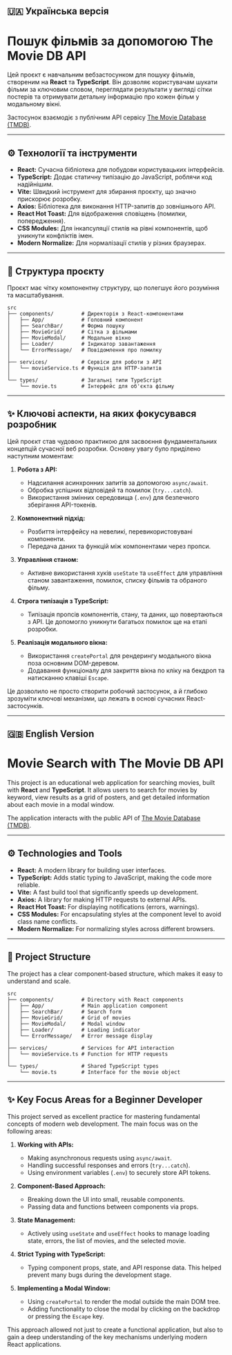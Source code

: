 ## 🇺🇦 Українська версія

# Пошук фільмів за допомогою The Movie DB API

Цей проєкт є навчальним вебзастосунком для пошуку фільмів, створеним на **React** та **TypeScript**. Він дозволяє користувачам шукати фільми за ключовим словом, переглядати результати у вигляді сітки постерів та отримувати детальну інформацію про кожен фільм у модальному вікні.

Застосунок взаємодіє з публічним API сервісу [The Movie Database (TMDB)](https://www.themoviedb.org/).

---

## ⚙️ Технології та інструменти

-   **React:** Сучасна бібліотека для побудови користувацьких інтерфейсів.
-   **TypeScript:** Додає статичну типізацію до JavaScript, роблячи код надійнішим.
-   **Vite:** Швидкий інструмент для збирання проєкту, що значно прискорює розробку.
-   **Axios:** Бібліотека для виконання HTTP-запитів до зовнішнього API.
-   **React Hot Toast:** Для відображення сповіщень (помилки, попередження).
-   **CSS Modules:** Для інкапсуляції стилів на рівні компонентів, щоб уникнути конфліктів імен.
-   **Modern Normalize:** Для нормалізації стилів у різних браузерах.

---

## 📂 Структура проєкту

Проєкт має чітку компонентну структуру, що полегшує його розуміння та масштабування.

```
src
├── components/         # Директорія з React-компонентами
│   ├── App/            # Головний компонент
│   ├── SearchBar/      # Форма пошуку
│   ├── MovieGrid/      # Сітка з фільмами
│   ├── MovieModal/     # Модальне вікно
│   ├── Loader/         # Індикатор завантаження
│   └── ErrorMessage/   # Повідомлення про помилку
│
├── services/           # Сервіси для роботи з API
│   └── movieService.ts # Функція для HTTP-запитів
│
└── types/              # Загальні типи TypeScript
    └── movie.ts        # Інтерфейс для об'єкта фільму
```

---

## ✨ Ключові аспекти, на яких фокусувався розробник

Цей проєкт став чудовою практикою для засвоєння фундаментальних концепцій сучасної веб розробки. Основну увагу було приділено наступним моментам:

1.  **Робота з API:**

    -   Надсилання асинхронних запитів за допомогою `async/await`.
    -   Обробка успішних відповідей та помилок (`try...catch`).
    -   Використання змінних середовища (`.env`) для безпечного зберігання API-токенів.

2.  **Компонентний підхід:**

    -   Розбиття інтерфейсу на невеликі, перевикористовувані компоненти.
    -   Передача даних та функцій між компонентами через пропси.

3.  **Управління станом:**

    -   Активне використання хуків `useState` та `useEffect` для управління станом завантаження, помилок, списку фільмів та обраного фільму.

4.  **Строга типізація з TypeScript:**

    -   Типізація пропсів компонентів, стану, та даних, що повертаються з API. Це допомогло уникнути багатьох помилок ще на етапі розробки.

5.  **Реалізація модального вікна:**

    -   Використання `createPortal` для рендерингу модального вікна поза основним DOM-деревом.
    -   Додавання функціоналу для закриття вікна по кліку на бекдроп та натисканню клавіші `Escape`.

Це дозволило не просто створити робочий застосунок, а й глибоко зрозуміти ключові механізми, що лежать в основі сучасних React-застосунків.

---

## 🇬🇧 English Version

# Movie Search with The Movie DB API

This project is an educational web application for searching movies, built with **React** and **TypeScript**. It allows users to search for movies by keyword, view results as a grid of posters, and get detailed information about each movie in a modal window.

The application interacts with the public API of [The Movie Database (TMDB)](https://www.themoviedb.org/).

---

## ⚙️ Technologies and Tools

-   **React:** A modern library for building user interfaces.
-   **TypeScript:** Adds static typing to JavaScript, making the code more reliable.
-   **Vite:** A fast build tool that significantly speeds up development.
-   **Axios:** A library for making HTTP requests to external APIs.
-   **React Hot Toast:** For displaying notifications (errors, warnings).
-   **CSS Modules:** For encapsulating styles at the component level to avoid class name conflicts.
-   **Modern Normalize:** For normalizing styles across different browsers.

---

## 📂 Project Structure

The project has a clear component-based structure, which makes it easy to understand and scale.

```
src
├── components/         # Directory with React components
│   ├── App/            # Main application component
│   ├── SearchBar/      # Search form
│   ├── MovieGrid/      # Grid of movies
│   ├── MovieModal/     # Modal window
│   ├── Loader/         # Loading indicator
│   └── ErrorMessage/   # Error message display
│
├── services/           # Services for API interaction
│   └── movieService.ts # Function for HTTP requests
│
└── types/              # Shared TypeScript types
    └── movie.ts        # Interface for the movie object
```

---

## ✨ Key Focus Areas for a Beginner Developer

This project served as excellent practice for mastering fundamental concepts of modern web development. The main focus was on the following areas:

1.  **Working with APIs:**

    -   Making asynchronous requests using `async/await`.
    -   Handling successful responses and errors (`try...catch`).
    -   Using environment variables (`.env`) to securely store API tokens.

2.  **Component-Based Approach:**

    -   Breaking down the UI into small, reusable components.
    -   Passing data and functions between components via props.

3.  **State Management:**

    -   Actively using `useState` and `useEffect` hooks to manage loading state, errors, the list of movies, and the selected movie.

4.  **Strict Typing with TypeScript:**

    -   Typing component props, state, and API response data. This helped prevent many bugs during the development stage.

5.  **Implementing a Modal Window:**

    -   Using `createPortal` to render the modal outside the main DOM tree.
    -   Adding functionality to close the modal by clicking on the backdrop or pressing the `Escape` key.

This approach allowed not just to create a functional application, but also to gain a deep understanding of the key mechanisms underlying modern React applications.
